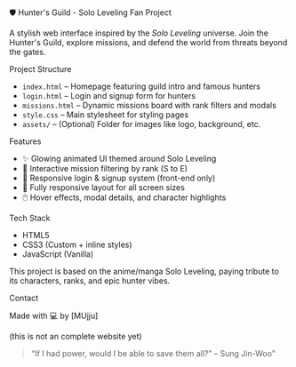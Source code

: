 🛡️ Hunter's Guild - Solo Leveling Fan Project

A stylish web interface inspired by the *Solo Leveling* universe. Join the Hunter's Guild, explore missions, and defend the world from threats beyond the gates.

Project Structure
- `index.html` – Homepage featuring guild intro and famous hunters  
- `login.html` – Login and signup form for hunters  
- `missions.html` – Dynamic missions board with rank filters and modals  
- `style.css` – Main stylesheet for styling pages  
- `assets/` – (Optional) Folder for images like logo, background, etc.

Features

- ✨ Glowing animated UI themed around Solo Leveling  
- 🧙 Interactive mission filtering by rank (S to E)  
- 🔐 Responsive login & signup system (front-end only)  
- 📱 Fully responsive layout for all screen sizes  
- 🖱️ Hover effects, modal details, and character highlights

Tech Stack

- HTML5  
- CSS3 (Custom + inline styles)  
- JavaScript (Vanilla)

This project is based on the anime/manga Solo Leveling, paying tribute to its characters, ranks, and epic hunter vibes.

Contact

Made with 💻 by [MUjju]

(this is not an complete website yet)

> “If I had power, would I be able to save them all?” – Sung Jin-Woo"
>
> 
